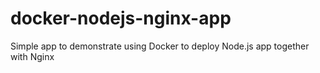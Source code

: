 # docker-nodejs-nginx-app
Simple app to demonstrate using Docker to deploy Node.js app together with Nginx

